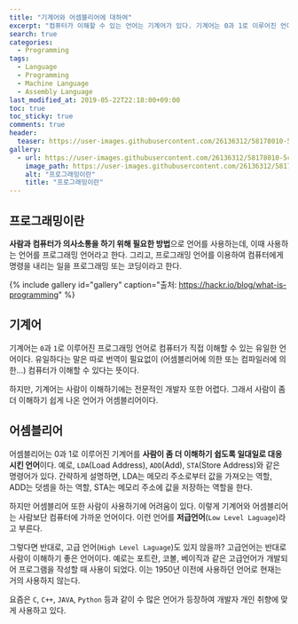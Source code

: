 ```yaml
---
title: "기계어와 어셈블리어에 대하여"
excerpt: "컴퓨터가 이해할 수 있는 언어는 기계어가 있다. 기계어는 0과 1로 이루어진 언어이다. 기계어에서 조금 더 사람이 이해할 수 있게 만들어진 언어가 어셈블리어이다. LDA, ADD, STR과 같은 명령어가 있다."
search: true
categories:
  - Programming
tags:
  - Language
  - Programming
  - Machine Language
  - Assembly Language
last_modified_at: 2019-05-22T22:18:00+09:00
toc: true
toc_sticky: true
comments: true
header:
  teaser: https://user-images.githubusercontent.com/26136312/58178010-5c9fb600-7ce0-11e9-9fe7-103623096cb7.png
gallery:
  - url: https://user-images.githubusercontent.com/26136312/58178010-5c9fb600-7ce0-11e9-9fe7-103623096cb7.png
    image_path: https://user-images.githubusercontent.com/26136312/58178010-5c9fb600-7ce0-11e9-9fe7-103623096cb7.png
    alt: "프로그래밍이란"
    title: "프로그래밍이란"
---
```


## 프로그래밍이란

**사람과 컴퓨터가 의사소통을 하기 위해 필요한 방법**으로 언어를 사용하는데, 이때 사용하는 언어를 프로그래밍 언어라고 한다. 그리고, 프로그래밍 언어를 이용하여 컴퓨터에게 명령을 내리는 일을 프로그래밍 또는 코딩이라고 한다.

{% include gallery id="gallery" caption="출처: https://hackr.io/blog/what-is-programming" %}

## 기계어

기계어는 `0`과 `1`로 이루어진 프로그래밍 언어로 컴퓨터가 직접 이해할 수 있는 유일한 언어이다. 유일하다는 말은 따로 번역이 필요없이 (어셈블리어에 의한 또는 컴파일러에 의한...) 컴퓨터가 이해할 수 있다는 뜻이다.

하지만, 기계어는 사람이 이해하기에는 전문적인 개발자 또한 어렵다. 그래서 사람이 좀더 이해하기 쉽게 나온 언어가 어셈블리어이다.

## 어셈블리어

어셈블리어는 0과 1로 이루어진 기계어를 **사람이 좀 더 이해하기 쉽도록 일대일로 대응시킨 언어**이다. 예로, `LDA`(Load Address), `ADD`(Add), `STA`(Store Address)와 같은 명령어가 있다. 간략하게 설명하면, LDA는 메모리 주소로부터 값을 가져오는 역할, ADD는 덧셈을 하는 역할, STA는 메모리 주소에 값을 저장하는 역할을 한다.

하지만 어셈블리어 또한 사람이 사용하기에 어려움이 있다. 이렇게 기계어와 어셈블리어는 사람보단 컴퓨터에 가까운 언어이다. 이런 언어를 **저급언어**(`Low Level Laguage`)라고 부른다.

그렇다면 반대로, 고급 언어(`High Level Laguage`)도 있지 않을까? 고급언어는 반대로 사람이 이해하기 좋은 언어이다. 예로는 포트란, 코볼, 베이직과 같은 고급언어가 개발되어 프로그램을 작성할 때 사용이 되었다. 이는 1950년 이전에 사용하던 언어로 현재는 거의 사용하지 않는다.

요즘은 `C`, `C++`, `JAVA`, `Python` 등과 같이 수 많은 언어가 등장하여 개발자 개인 취향에 맞게 사용하고 있다.
